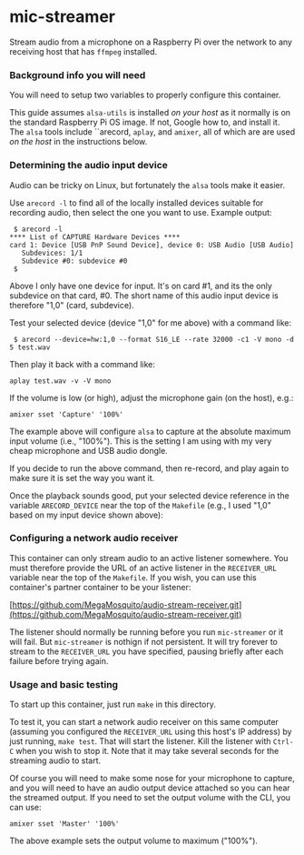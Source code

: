 # mic-streamer

Stream audio from a microphone on a Raspberry Pi over the network to any receiving host that has `ffmpeg` installed.

### Background info you will need

You will need to setup two variables to properly configure this container.

This guide assumes `alsa-utils` is installed *on your host* as it normally is
on the standard Raspberry Pi OS image. If not, Google how to, and install it.
The `alsa` tools include ``arecord, `aplay`, and `amixer`, all of which are
are used *on the host* in the instructions below.

### Determining the audio input device

Audio can be tricky on Linux, but fortunately the `alsa` tools make it easier.

Use `arecord -l` to find all of the locally installed devices suitable for recording audio, then select the one you want to use. Example output:

```
 $ arecord -l
**** List of CAPTURE Hardware Devices ****
card 1: Device [USB PnP Sound Device], device 0: USB Audio [USB Audio]
   Subdevices: 1/1
   Subdevice #0: subdevice #0
 $ 
```

Above I only have one device for input. It's on card #1, and its the only subdevice on that card, #0. The short name of this audio input device is therefore "1,0" (card, subdevice).

Test your selected device (device "1,0" for me above) with a command like:

```
 $ arecord --device=hw:1,0 --format S16_LE --rate 32000 -c1 -V mono -d 5 test.wav
```

Then play it back with a command like:

```
aplay test.wav -v -V mono
```

If the volume is low (or high), adjust the microphone gain (on the host), e.g.:

```
amixer sset 'Capture' '100%'
```

The example above will configure `alsa` to capture at the absolute maximum input volume (i.e., "100%"). This is the setting I am using with my very cheap microphone and USB audio dongle.

If you decide to run the above command, then re-record, and play again to make sure it is set the way you want it.

Once the playback sounds good, put your selected device reference in the variable `ARECORD_DEVICE` near the top of the `Makefile` (e.g., I used "1,0" based on my input device shown above):

### Configuring a network audio receiver

This container can only stream audio to an active listener somewhere. You
must therefore provide the URL of an active listener in the `RECEIVER_URL` variable near the top of the `Makefile`. If you wish, you can use this container's partner container to be your listener:

[https://github.com/MegaMosquito/audio-stream-receiver.git](https://github.com/MegaMosquito/audio-stream-receiver.git)

The listener should normally be running before you run `mic-streamer` or it will fail. But `mic-streamer` is nothign if not persistent. It will try forever to stream to the `RECEIVER_URL` you have specified, pausing briefly after each failure before trying again.

### Usage and basic testing

To start up this container, just run `make` in this directory.

To test it, you can start a network audio receiver on this same computer (assuming you configured the `RECEIVER_URL` using this host's IP address) by just running, `make test`. That will start the listener. Kill the listener with `Ctrl-C` when you wish to stop it. Note that it may take several seconds for the streaming audio to start.

Of course you will need to make some nose for your microphone to capture, and you will need to have an audio output device attached so you can hear the streamed output. If you need to set the output volume with the CLI, you can use:

```
amixer sset 'Master' '100%'
```

The above example sets the output volume to maximum ("100%").



